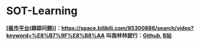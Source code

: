 # SOT-Learning






**[[极市平台](https://space.bilibili.com/85300886/)(跟踪问题)]：https://space.bilibili.com/85300886/search/video?keyword=%E8%B7%9F%E8%B8%AA**
**叫我林林就行：[Github](https://github.com/HonglinChu), [B站](https://space.bilibili.com/209664735/)**
